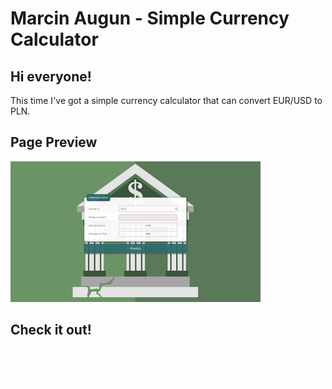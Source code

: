 # Marcin Augun - Simple Currency Calculator

## Hi everyone!

This time I've got a simple currency calculator that can convert EUR/USD to PLN.

## Page Preview

![Page preview](images/pageScreenshot.png)

## Check it out!

[![](Gifs/readmeIcon.gif)](https://marcin10lw.github.io/currencyCalculator/)
